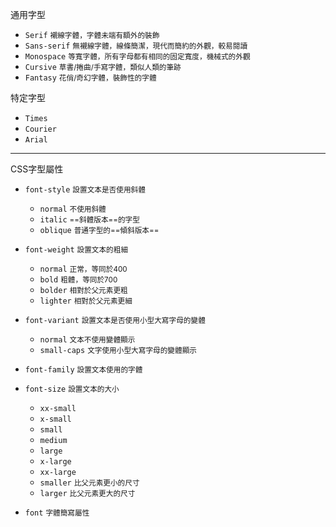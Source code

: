通用字型
- `Serif` <small>襯線字體，字體未端有額外的裝飾</small>
- `Sans-serif` <small>無襯線字體，線條簡潔，現代而簡約的外觀，較易閱讀</small>
- `Monospace` <small>等寬字體，所有字母都有相同的固定寬度，機械式的外觀</small>
- `Cursive` <small>草書/捲曲/手寫字體，類似人類的筆跡</small>
- `Fantasy` <small>花俏/奇幻字體，裝飾性的字體</small>

特定字型
- `Times`
- `Courier`
- `Arial`

---

CSS字型屬性
- `font-style` <small>設置文本是否使用斜體</small>

	- `normal` <small>不使用斜體</small>
	- `italic` <small>==斜體版本==的字型</small>
	- `oblique` <small>普通字型的==傾斜版本==</small>

- `font-weight` <small>設置文本的粗細</small>

	- `normal` <small>正常，等同於400</small>
	- `bold` <small>粗體，等同於700</small>
	- `bolder` <small>相對於父元素更粗</small>
	- `lighter` <small>相對於父元素更細</small>

- `font-variant` <small>設置文本是否使用小型大寫字母的變體</small>

	- `normal` <small>文本不使用變體顯示</small>
	- `small-caps` <small>文字使用小型大寫字母的變體顯示</small>

- `font-family` <small>設置文本使用的字體</small>
- `font-size` <small>設置文本的大小</small>

	- `xx-small`
	- `x-small`
	- `small`
	- `medium`
	- `large`
	- `x-large`
	- `xx-large`
	- `smaller` <small>比父元素更小的尺寸</small>
	- `larger` <small>比父元素更大的尺寸</small>

- `font` <small>字體簡寫屬性</small>